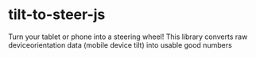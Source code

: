 # tilt-to-steer-js
Turn your tablet or phone into a steering wheel! This library converts raw deviceorientation data (mobile device tilt) into usable good numbers
